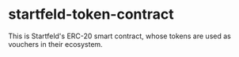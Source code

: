 # startfeld-token-contract

This is Startfeld's ERC-20 smart contract, whose tokens are used as vouchers in their ecosystem.